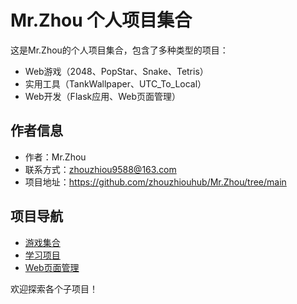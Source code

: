 # Mr.Zhou 个人项目集合

这是Mr.Zhou的个人项目集合，包含了多种类型的项目：

- Web游戏（2048、PopStar、Snake、Tetris）
- 实用工具（TankWallpaper、UTC_To_Local）
- Web开发（Flask应用、Web页面管理）

## 作者信息

- 作者：Mr.Zhou
- 联系方式：zhouzhiou9588@163.com
- 项目地址：https://github.com/zhouzhiouhub/Mr.Zhou/tree/main

## 项目导航

- [游戏集合](/game)
- [学习项目](/lrean)
- [Web页面管理](/Web_page_management)

欢迎探索各个子项目！